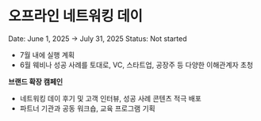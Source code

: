 # 오프라인 네트워킹 데이

Date: June 1, 2025 → July 31, 2025
Status: Not started

- 7월 내에 실행 계획
- 6월 웨비나 성공 사례를 토대로, VC, 스타트업, 공장주 등 다양한 이해관계자 초청

**브랜드 확장 캠페인**

- 네트워킹 데이 후기 및 고객 인터뷰, 성공 사례 콘텐츠 적극 배포
- 파트너 기관과 공동 워크숍, 교육 프로그램 기획